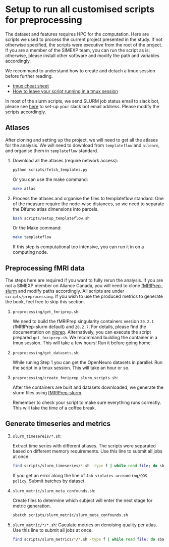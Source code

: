 # Setup to run all customised scripts for preprocessing 

The dataset and features requires HPC for the computation. 
Here are scripts we used to process the current project presented in the study.
If not otherwise specified, the scripts were executive from the root of the project.
If you are a member of the SIMEXP team, you can run the script as is;
otherwise, please install other software and modify the path and variables accordingly. 

We recommand to understand how to create and detach a tmux session before further reading.

- [tmux cheat sheet](https://tmuxcheatsheet.com/)
- [How to leave your script running in a tmux session](https://stackoverflow.com/questions/25331471/tmux-detach-while-running-script)

In most of the slurm scripts, we send SLURM job status email to slack bot, 
please see 
[here](https://simexp-documentation.readthedocs.io/en/latest/alliance_canada/hpc.html?highlight=slack#slurm-notifications-on-slack) 
to set-up your slack bot email address. 
Please modify the scripts accordingly.

## Atlases

After cloning and setting up the project, we will need to get all the atlases for the analysis.
We will need to download from `templateflow` and `nilearn`, and organise them in `templateflow` standard.

1. Download all the atlases (require network access):

    ```bash
    python scripts/fetch_templates.py
    ```
    Or you can use the make command:
    
    ```bash
    make atlas
    ```

2. Process the atlases and organise the files to templateflow standard.
    One of the measure require the node-wise distances, so we need to separate the Difumo atlas dimensions into parcels.

    ```bash
    bash scripts/setup_templateflow.sh
    ```
    Or the Make command:
    
    ```bash
    make templateflow
    ```
    If this step is computational too intensive, you can run it in on a computing node.


## Preprocessing fMRI data

The steps here are required if you want to fully rerun the analysis.
If you are not a SIMEXP member on Aliance Canada, 
you will need to clone [fMRIPrep-slurm](https://github.com/SIMEXP/fmriprep-slurm) and modify paths accordingly.
All scripts are under `scripts/preprocessing`.
If you wish to use the produced metrics to generate the book, feel free to skip this section.

1. `preprocessing/get_fmriprep.sh`:

    We need to build the fMRIPrep singularity containers version `20.2.1` (fMRIPrep-slurm default) and `20.2.7`.
    For details, please find the documentation on [niprep](https://www.nipreps.org/apps/singularity/).
    Alternatively, you can execute the script prepared `get_fmriprep.sh`. 
    We recommand building the container in a tmux session.
    This will take a few hours!
    Run it before going home.

2. `preprocessing/get_datasets.sh`:

    While runing Step 1 you can get the OpenNeuro datasets in parallel.
    Run the script in a tmux session.
    This will take an hour or so.

3. `preprocessing/create_fmriprep_slurm_scripts.sh`:
    
    After the containers are built and datasets downloaded, we generate the slurm files using [fMRIPrep-slurm](https://simexp-documentation.readthedocs.io/en/latest/giga_preprocessing/preprocessing.html).
    
    Remember to check your script to make sure everything runs correctly.
    This will take the time of a coffee break.

## Generate timeseries and metrics 
    
3. `slurm_timesereis/*.sh`: 

    Extract time series with different atlases. 
    The scripts were separated based on different memory requirements.
    Use this line to submit all jobs at once.

    ```bash
    find scripts/slurm_timeseries/*.sh -type f | while read file; do sbatch $file; done
    ```
    If you get an error along the line of `Job violates accounting/QOS policy`,
    Submit batches by dataset.

4. `slurm_metric/slurm_meta_confounds.sh`:

    Create files to determine which subject will enter the next stage for metric generation.

    ```bash
    sbatch scripts/slurm_metric/slurm_meta_confounds.sh
    ```

5. `slurm_metric/*/*.sh`: 
    Caculate metrics on denoising quality per atlas. 
    Use this line to submit all jobs at once.

    ```bash
    find scripts/slurm_metrics/*/*.sh -type f | while read file; do sbatch $file; done
    ```
